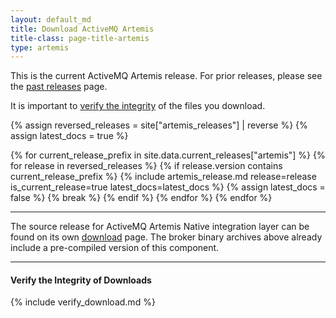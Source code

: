```yaml
---
layout: default_md
title: Download ActiveMQ Artemis
title-class: page-title-artemis
type: artemis
---
```


This is the current ActiveMQ Artemis release. For prior releases, please see the <a href="past_releases">past releases</a> page.

It is important to [verify the integrity](#verify-the-integrity-of-downloads) of the files you download.

{% assign reversed_releases = site["artemis_releases"] | reverse %}
{% assign latest_docs = true %}

{% for current_release_prefix in site.data.current_releases["artemis"] %}
    {% for release in reversed_releases %}
        {% if release.version contains current_release_prefix %}
            {% include artemis_release.md release=release is_current_release=true latest_docs=latest_docs %}
            {% assign latest_docs = false %}
            {% break %}
        {% endif %}
    {% endfor %}
{% endfor %}

--------------------------------------

The source release for ActiveMQ Artemis Native integration layer can be found on its own [download](./native_download) page. The broker binary archives above already include a pre-compiled version of this component.

--------------------------------------
#### Verify the Integrity of Downloads

{% include verify_download.md %}
